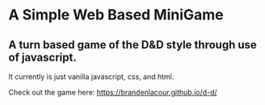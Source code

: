 # A Simple Web Based MiniGame

## A turn based game of the D&D style through use of javascript.

It currently is just vanilla javascript, css, and html.

Check out the game here: https://brandenlacour.github.io/d-d/


